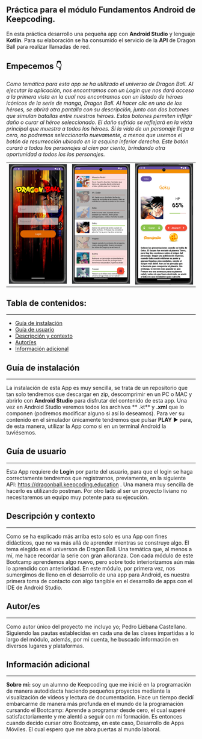 ## Práctica para el módulo Fundamentos  Android de Keepcoding.
En esta práctica desarrollo una pequeña app con **Android Studio** y lenguaje **Kotlin**.
Para su elaboración se ha consumido el servicio de la **API** de Dragon Ball para realizar llamadas de red. 

## Empecemos 👇

*Como temática para esta app se ha utilizado el universo de Dragon Ball. Al ejecutar la aplicación, nos encontramos con un Login que nos dará acceso a la primera vista en la cual nos encontramos con un listado de héroes icónicos de la serie de manga, Dragon Ball. Al hacer clic en uno de los héroes, se abrirá otra pantalla con su descripción, junto con dos botones que simulan batallas entre nuestros héroes. Estos botones permiten infligir daño o curar al héroe seleccionado. El daño sufrido se reflejará en la vista principal que muestra a todos los héroes. Si la vida de un personaje llega a cero, no podremos seleccionarlo nuevamente, a menos que usemos el botón de resurrección ubicado en la esquina inferior derecha. Este botón curará a todos los personajes al cien por ciento, brindando otra oportunidad a todos los los personajes.*

<table>
  <tr>
    <td><img src="https://github.com/Castellano46/FundamentosAndroid/blob/main/images/1.png" width="300" /></td>
    <td><img src="https://github.com/Castellano46/FundamentosAndroid/blob/main/images/2.png" width="300" /></td>
    <td><img src="https://github.com/Castellano46/FundamentosAndroid/blob/main/images/3.png" width="300" /></td>
  </tr>
</table>


## Tabla de contenidos:
---

- [Guía de instalación](#guía-de-instalación)
- [Guía de usuario](#guía-de-usuario)
- [Descripción y contexto](#descripción-y-contexto)
- [Autor/es](#autores)
- [Información adicional](#información-adicional)

## Guía de instalación
---

La instalación de esta App es muy sencilla, se trata de un repositorio que tan solo tendremos que descargar en zip, descomprimir en un PC o MAC y abrirlo con **Android Studio** para disfrutar del contenido de esta app. 
Una vez en Android Studio veremos todos los archivos ** .kt** y **.xml** que lo componen (podremos modificar alguno si así lo deseamos).
Para ver su contenido en el simulador únicamente tendremos que pulsar **PLAY** ▶️ para, de esta manera, utilizar la App como si en un terminal Android la tuviésemos. 

## Guía de usuario
---
Esta App requiere de **Login** por parte del usuario, para que el login se haga correctamente tendremos que registrarnos, previamente, en la siguiente API: https://dragonball.keepcoding.education . Una manera muy sencilla de hacerlo es utilizando postman.
Por otro lado al ser un proyecto liviano no necesitaremos un equipo muy potente para su ejecución. 

## Descripción y contexto
---
Como se ha explicado más arriba esto solo es una App con fines didácticos, que no va más allá  de aprender mientras se construye algo. 
El tema elegido es el universon de Dragon Ball. Una temática que, al menos a mí, me hace recordar la serie con gran añoranza. Con cada módulo de este Bootcamp aprendemos algo nuevo, pero sobre todo interiorizamos aún más lo aprendido con anterioridad. En este módulo, por primera vez, nos sumergimos de lleno en el desarrollo de una app para Android, es nuestra primera toma de contacto con algo tangible en el desarrollo de apps con el IDE de Android Studio.

## Autor/es
---
Como autor único del proyecto me incluyo yo; Pedro Liébana Castellano. Siguiendo las pautas establecidas en cada una de las clases impartidas a lo largo del módulo, además, por mi cuenta, he buscado información en diversos lugares y plataformas.

## Información adicional
---
**Sobre mí:**  soy un alumno de Keepcoding que me inicié en la programación de manera autodidacta haciendo pequeños proyectos mediante la visualización de videos y lectura de documentación.
Hace un tiempo decidí embarcarme de manera más profunda en el mundo de la programación cursando el Bootcamp: Aprende a programar desde cero, el cual superé satisfactoriamente y me alentó a seguir con mi formación. Es entonces cuando decido cursar otro Bootcamp, en este caso, Desarrollo de Apps Móviles. El cual espero que me abra puertas al mundo laboral. 

